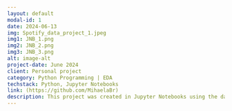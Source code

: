 ```yaml
---
layout: default
modal-id: 1
date: 2024-06-13
img: Spotify_data_project_1.jpeg
img1: JNB_1.png
img2: JNB_2.png
img3: JNB_3.png
alt: image-alt
project-date: June 2024
client: Personal project
category: Python Programming | EDA
techstack: Python, Jupyter Notebooks
link: (https://github.com/MihaelaBr)
description: This project was created in Jupyter Notebooks using the data from my personal Spotify account. Data was provided by Spotify after an official request. The base for the Exploratory Data Analysis was a Women in Data Science Workshop on using Jupyter Notebooks for data analysis and visualisations. 
---
```

